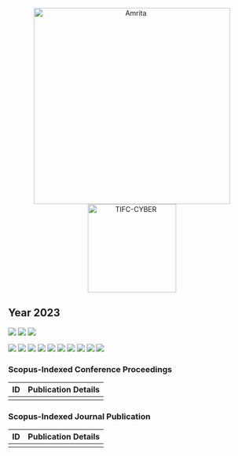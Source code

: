 <p align="center">
    <img src="https://amrita-tifac-cyber-blockchain.github.io/Amrita-TIFAC-Cyber-Blockchain/AVV_PNG.png" alt ="Amrita" width="400" />
    <img src="https://amrita-tifac-cyber-blockchain.github.io/Amrita-TIFAC-Cyber-Blockchain/TIFAC-CORE_in_Cyber_Security.png" alt ="TIFC-CYBER" width="180" />
</p>

## Year 2023
![](https://img.shields.io/badge/Year-2023-brightgreen) ![](https://img.shields.io/badge/Scopus_Conference-0-brightgreen) ![](https://img.shields.io/badge/Scopus_Journal-0-brightgreen)  

![](https://img.shields.io/badge/M_Sethumadhavan-0-blue) ![](https://img.shields.io/badge/C_Srinivasan-0-blue) ![](https://img.shields.io/badge/Lakshmy_K_V-0-blue) ![](https://img.shields.io/badge/Amritha_P_P-0-blue) ![](https://img.shields.io/badge/Praveen_K-0-blue) ![](https://img.shields.io/badge/Ashok_Kumar_Mohan-0-blue) ![](https://img.shields.io/badge/Ramaguru_R-0-blue) ![](https://img.shields.io/badge/Sangeetha_V-0-blue) ![](https://img.shields.io/badge/Saurabh_Shrivastava-0-blue) ![](https://img.shields.io/badge/Anand_R_Nair-0-blue)



### Scopus-Indexed Conference Proceedings

| ID |	Publication Details |
| :----: | -------------------------------- |
| | | 

### Scopus-Indexed Journal Publication

| ID |	Publication Details |
| :----: | -------------------------------- |
| | | 
